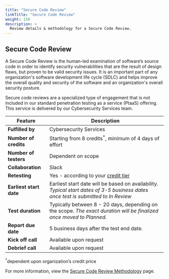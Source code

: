 ```yaml
---
title: "Secure Code Review"
linkTitle: "Secure Code Review"
weight: 150
description: >
  Review details & methodology for a Secure Code Review. 
---
```



## Secure Code Review

A Secure Code Review is the human-led examination of software’s source code in order to identify security vulnerabilities that are the result of design flaws, but proven to be valid security issues. It is an important part of any organization's software development life cycle (SDLC) and helps improve the overall quality and security of the software and an organization's overall security posture.

Secure code reviews are a specialized type of engagement that is not included in our standard penetration testing as a service (PtaaS)  offering. This service is delivered by our Cybersecurity Services team.

| **Feature** | Description |
|---|---|
| **Fulfilled by** | Cybersecurity Services |
| **Number of credits** | Starting from 8 credits<sup>*</sup>, minimum of 4 days of effort |
| **Number of testers** | Dependent on scope |
| **Collaboration** | Slack |
| **Retesting** | Yes - according to your [credit tier](https://www.cobalt.io/pentest-pricing) |
| **Earliest start date** | Earliest start date will be based on availability. <i>Typical start dates of 3-5 business dates once test is submitted to In Review</i> |
| **Test duration** | Typically between 8 - 20 days, depending on the scope. <i>The exact duration will be finalized once moved to Planned.</i> |
| **Report due date** | 5 business days after the test end date. |
| **Kick off call** | Available upon request |
| **Debrief call** | Available upon request |

<sup>*</sup>dependent upon organization’s credit price 

For more information, view the [Secure Code Review Methodology](/methodologies/secure-code-review) page.

